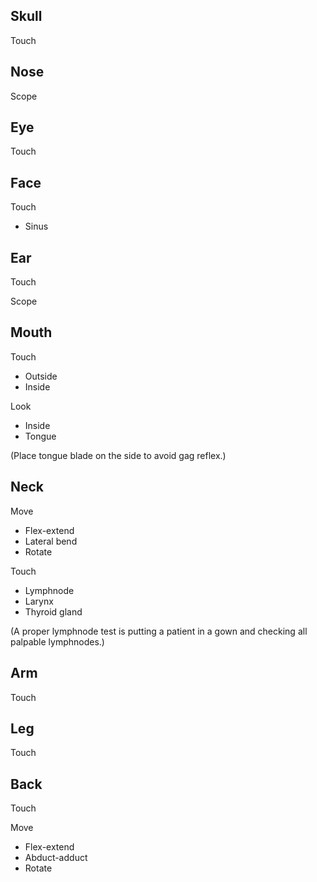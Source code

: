 ## Skull

Touch

## Nose

Scope

## Eye

Touch

## Face

Touch
- Sinus

## Ear

Touch

Scope

## Mouth

Touch
- Outside
- Inside

Look
- Inside
- Tongue

(Place tongue blade on the side to avoid gag reflex.)

## Neck

Move
- Flex-extend
- Lateral bend
- Rotate

Touch
- Lymphnode
- Larynx
- Thyroid gland

(A proper lymphnode test is putting a patient in a gown and checking all palpable lymphnodes.)

## Arm

Touch

## Leg

Touch

## Back

Touch

Move
- Flex-extend
- Abduct-adduct
- Rotate
